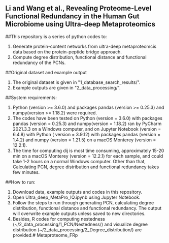 ## Li and Wang et al., Revealing Proteome-Level Functional Redundancy in the Human Gut Microbiome using Ultra-deep Metaproteomics

##This repository is a series of python codes to:
1) Generate protein-content networks from ultra-deep metaproteomcis data based on the protein-peptide bridge approach.
2) Compute degree distribution, functional distance and functional redundancy of the PCNs.

##Original dataset and example output
1) The original dataset is given in "1_database_search_results/".
2) Example outputs are given in "2_data_processing/".

##System requirements:
1) Python (version >= 3.6.0) and packages pandas (version >= 0.25.3) and numpy(version >= 1.18.2) were required.
2) The codes have been tested on Python (version = 3.6.0) with packages pandas (version = 0.25.3) and numpy(version = 1.18.2) ran by PyCharm 2021.3.3 on a Windows computer, and on Jupyter Notebook (version = 6.4.8) with Python ( version = 3.9.12) with packages pandas (version = 1.4.2) and numpy (version = 1.21.5) on a macOS Monterey (version = 12.2.1).
3) The time for computing dij is most time consuming, approximately 15-20 min on a macOS Monterey (version = 12.2.1) for each sample, and could take 1-2 hours on a normal Windows computer. Other than that, Calculating PCN, degree distribution and functional redundancy takes few minutes.

##How to run:
1) Download data, example outputs and codes in this repository.
2) Open Ultra_deep_MetaPro_IQ.ipynb using Jupyter Notebook.
3) Follow the steps to run through generating PCN, calculating degree distribution, functional distance and functional redundancy. The output will overwrite example outputs unless saved to new directories.
4) Besides, R codes for computing nestedness (~/2_data_processing/1_PCN/Nestedness/) and visualize degree distribution  (~/2_data_processing/2_Degree_distribution/) are provided.# Metaproteome_FRp

